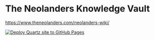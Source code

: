 # The Neolanders Knowledge Vault
https://www.theneolanders.com/neolanders-wiki/

[![Deploy Quartz site to GitHub Pages](https://github.com/theneolanders/neolanders-wiki/actions/workflows/deploy.yaml/badge.svg)](https://github.com/theneolanders/neolanders-wiki/actions/workflows/deploy.yaml)
